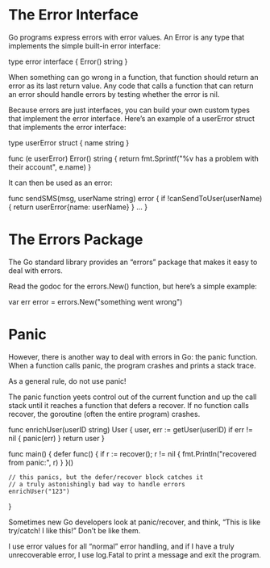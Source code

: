 # The Error Interface
Go programs express errors with error values. An Error is any type that implements the simple built-in error interface:

type error interface {
    Error() string
}

When something can go wrong in a function, that function should return an error as its last return value. Any code that calls a function that can return an error should handle errors by testing whether the error is nil.

Because errors are just interfaces, you can build your own custom types that implement the error interface. Here’s an example of a userError struct that implements the error interface:

type userError struct {
    name string
}

func (e userError) Error() string {
    return fmt.Sprintf("%v has a problem with their account", e.name)
}

It can then be used as an error:

func sendSMS(msg, userName string) error {
    if !canSendToUser(userName) {
        return userError{name: userName}
    }
    ...
}

# The Errors Package
The Go standard library provides an “errors” package that makes it easy to deal with errors.

Read the godoc for the errors.New() function, but here’s a simple example:

var err error = errors.New("something went wrong")

# Panic
However, there is another way to deal with errors in Go: the panic function. When a function calls panic, the program crashes and prints a stack trace.

As a general rule, do not use panic!

The panic function yeets control out of the current function and up the call stack until it reaches a function that defers a recover. If no function calls recover, the goroutine (often the entire program) crashes.

func enrichUser(userID string) User {
    user, err := getUser(userID)
    if err != nil {
        panic(err)
    }
    return user
}

func main() {
    defer func() {
        if r := recover(); r != nil {
            fmt.Println("recovered from panic:", r)
        }
    }()

    // this panics, but the defer/recover block catches it
    // a truly astonishingly bad way to handle errors
    enrichUser("123")
}

Sometimes new Go developers look at panic/recover, and think, “This is like try/catch! I like this!” Don’t be like them.

I use error values for all “normal” error handling, and if I have a truly unrecoverable error, I use log.Fatal to print a message and exit the program.